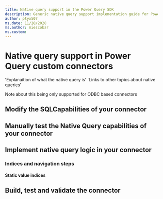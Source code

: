 ```yaml
---
title: Native query support in the Power Query SDK
description: Generic native query support implementation guide for Power Query custom connectors using the Power Query SDK.
author: ptyx507
ms.date: 11/28/2020
ms.author: miescobar
ms.custom: 
---
```


# Native query support in Power Query custom connectors 

'Explanaition of what the native query is'
'Links to other topics about native queries'

Note about this being only supported for ODBC based connectors

## Modify the SQLCapabilities of your connector

## Manually test the Native Query capabilities of your connector

## Implement native query logic in your connector

### Indices and navigation steps

#### Static value indices

## Build, test and validate the connector
